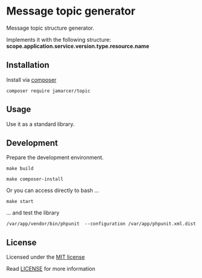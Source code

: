 # Message topic generator

Message topic structure generator.

Implements it with the following structure: 
**scope.application.service.version.type.resource.name**

## Installation

Install via [composer](https://getcomposer.org/)

```shell script
composer require jamarcer/topic
```

## Usage

Use it as a standard library.

## Development

Prepare the development environment. 

```shell script
make build
```

```shell script
make composer-install
```

Or you can access directly to bash ...

```shell script
make start
```

... and test the library

```shell script
/var/app/vendor/bin/phpunit  --configuration /var/app/phpunit.xml.dist 
```

## License
Licensed under the [MIT license](http://opensource.org/licenses/MIT)

Read [LICENSE](LICENSE) for more information
